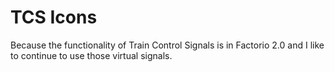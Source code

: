 # TCS Icons

Because the functionality of Train Control Signals is in Factorio 2.0 and I like to continue to use those virtual signals.
